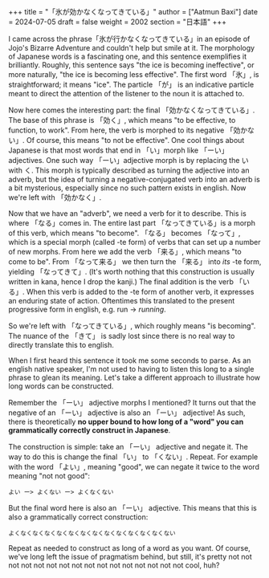 +++
title = "「氷が効かなくなってきている」"
author = ["Aatmun Baxi"]
date = 2024-07-05
draft = false
weight = 2002
section = "日本語"
+++

I came across the phrase「氷が行かなくなってきている」in an episode of Jojo's Bizarre Adventure and couldn't help but smile at it.
The morphology of Japanese words is a fascinating one, and this sentence exemplifies it brilliantly.
Roughly, this sentence says "the ice is becoming ineffective", or more naturally, "the ice is becoming less effective".
The first word 「氷」, is straightforward; it means "ice".
The particle 「が」 is an indicative particle meant to direct the attention of the listener to the noun it is attached to.

Now here comes the interesting part: the final 「効かなくなってきている」.
The base of this phrase is 「効く」, which means "to be effective, to function, to work".
From here, the verb is morphed to its negative 「効かない」.
Of course, this means "to not be effective".
One cool things about Japanese is that most words that end in 「い」morph like 「ーい」adjectives.
One such way 「ーい」adjective morph is by replacing the い with く.
This morph is typically described as turning the adjective into an adverb, but the idea of turning a negative-conjugated verb into an adverb is a bit mysterious, especially since no such pattern exists in english.
Now we're left with 「効かなく」.

Now that we have an "adverb", we need a verb for it to describe.
This is where 「なる」comes in.
The entire last part 「なってきている」is a morph of this verb, which means "to become".
「なる」 becomes 「なって」, which is a special morph (called -te form) of verbs that can set up a number of new morphs.
From here we add the verb 「来る」, which means "to come to be".
From 「なって来る」 we then turn the 「来る」 into _its_ -te form, yielding 「なってきて」.
(It's worth nothing that this construction is usually written in kana, hence I drop the kanji.)
The final addition is the verb 「いる」.
When this verb is added to the -te form of another verb, it expresses an enduring state of action.
Oftentimes this translated to the present progressive form in english, e.g. run -&gt; _running_.

So we're left with 「なってきている」, which roughly means "is becoming".
The nuance of the 「きて」 is sadly lost since there is no real way to directly translate this to english.

When I first heard this sentence it took me some seconds to parse.
As an english native speaker, I'm not used to having to listen this long to a single phrase to glean its meaning.
Let's take a different approach to illustrate how long words can be constructed.

Remember the 「ーい」 adjective morphs I mentioned?
It turns out that the negative of an 「ーい」 adjective is also an 「ーい」 adjective!
As such, there is theoretically **no upper bound to how long of a "word" you can grammatically correctly construct in Japanese**.

The construction is simple: take an 「ーい」 adjective and negate it.
The way to do this is change the final 「い」 to 「くない」.
Repeat.
For example with the word 「よい」, meaning "good", we can negate it twice to the word meaning "not not good":

```text
よい ー> よくない ー> よくなくない
```

But the final word here is also an 「ーい」 adjective.
This means that this is also a grammatically correct construction:

```text
よくなくなくなくなくなくなくなくなくなくなくなくなくない
```

Repeat as needed to construct as long of a word as you want.
Of course, we've long left the issue of pragmatism behind, but still, it's pretty not not not not not not not not not not not not not not not not cool, huh?
